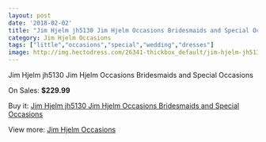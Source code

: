 ```yaml
---
layout: post
date: '2018-02-02'
title: "Jim Hjelm jh5130 Jim Hjelm Occasions Bridesmaids and Special Occasions"
category: Jim Hjelm Occasions
tags: ["little","occasions","special","wedding","dresses"]
image: http://img.hectodress.com/26341-thickbox_default/jim-hjelm-jh5130-jim-hjelm-occasions-bridesmaids-and-special-occasions.jpg
---
```

Jim Hjelm jh5130 Jim Hjelm Occasions Bridesmaids and Special Occasions

On Sales: **$229.99**
<a href="https://www.hectodress.com/jim-hjelm-occasions/12243-jim-hjelm-jh5130-jim-hjelm-occasions-bridesmaids-and-special-occasions.html"><amp-img layout="responsive" width="600" height="600" src="//img.hectodress.com/26341-thickbox_default/jim-hjelm-jh5130-jim-hjelm-occasions-bridesmaids-and-special-occasions.jpg" alt="Jim Hjelm jh5130 Jim Hjelm Occasions Bridesmaids and Special Occasions 0" /></a>
<a href="https://www.hectodress.com/jim-hjelm-occasions/12243-jim-hjelm-jh5130-jim-hjelm-occasions-bridesmaids-and-special-occasions.html"><amp-img layout="responsive" width="600" height="600" src="//img.hectodress.com/26343-thickbox_default/jim-hjelm-jh5130-jim-hjelm-occasions-bridesmaids-and-special-occasions.jpg" alt="Jim Hjelm jh5130 Jim Hjelm Occasions Bridesmaids and Special Occasions 1" /></a>
<a href="https://www.hectodress.com/jim-hjelm-occasions/12243-jim-hjelm-jh5130-jim-hjelm-occasions-bridesmaids-and-special-occasions.html"><amp-img layout="responsive" width="600" height="600" src="//img.hectodress.com/26342-thickbox_default/jim-hjelm-jh5130-jim-hjelm-occasions-bridesmaids-and-special-occasions.jpg" alt="Jim Hjelm jh5130 Jim Hjelm Occasions Bridesmaids and Special Occasions 2" /></a>

Buy it: [Jim Hjelm jh5130 Jim Hjelm Occasions Bridesmaids and Special Occasions](https://www.hectodress.com/jim-hjelm-occasions/12243-jim-hjelm-jh5130-jim-hjelm-occasions-bridesmaids-and-special-occasions.html "Jim Hjelm jh5130 Jim Hjelm Occasions Bridesmaids and Special Occasions")

View more: [Jim Hjelm Occasions](https://www.hectodress.com/190-jim-hjelm-occasions "Jim Hjelm Occasions")